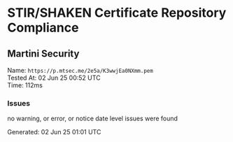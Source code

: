 # STIR/SHAKEN Certificate Repository Compliance

## Martini Security

Name: `https://p.mtsec.me/2e5a/K3wwjEa0NXmm.pem`\
Tested At: 02 Jun 25 00:52 UTC\
Time: 112ms

### Issues

no warning, or error, or notice date level issues were found

Generated: 02 Jun 25 01:01 UTC